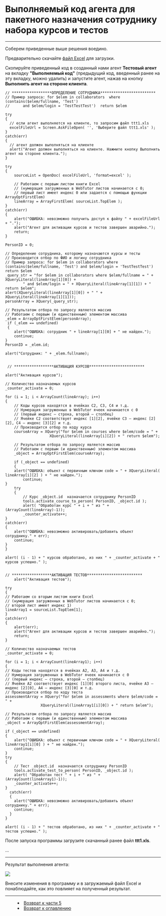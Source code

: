 # Выполняемый код агента для пакетного назначения сотруднику набора курсов и тестов
***

Соберем приведенные выше решения воедино.

Предварительно скачайте [файл Excel](ttt1.xls) для загрузки.

Скопируйте приведенный код в созданный нами агент **Тестовый агент** на вкладку **"Выполняемый код"** (предыдущий код, введенный ранее на эту вкладку, можно удалить) и запустите агент, нажав на кнопку **Выполнить агент на стороне клиента**.

    // ******************ОПРЕДЕЛЕНИЕ СОТРУДНИКА*************************
    // Пример запроса: for $elem in collaborators  where (contains($elem/fullname, 'Test') 
    //		and $elem/login = 'TestTestTest')  return $elem
    
    try
    {
      // если агент выполняется на клиенте, то запросим файл ttt1.xls
      excelFileUrl = Screen.AskFileOpen( '', 'Выберите файл ttt1.xls' );
    }
    catch(err)
    {
      // агент должен выполняться на клиенте
      alert("Агент должен выполняться на клиенте. Нажмите кнопку Выполнить агент на стороне клиента.");
    }
    
    try
    {
    	sourceList = OpenDoc( excelFileUrl, 'format=excel' );
    
    	// Работаем с первым листом книги Excel 
    	// (нумерация загруженных в WebTutor листов начинается с 0; 
    	// первый лист имеет индекс 0 или задается с помощью функции ArrayOptFirstElem)
    	lineArray = ArrayFirstElem( sourceList.TopElem );
    }
    catch(err)
    {
    	alert("ОШИБКА: невозможно получить доступ к файлу " + excelFileUrl + ".");
    	alert("Агент для активации курсов и тестов завершен аварийно.");
    	return;
    }
    
    PersonID = 0;

    // Определение сотрудника, которому назначаются курсы и тесты
    // Производится отбор по ФИО и логину сотрудника
    // Пример запроса: for $elem in collaborators where (contains($elem/fullname, 'Test') and $elem/login = 'TestTestTest') return $elem
    _query_str = "for $elem in collaborators where $elem/fullname = " + XQueryLiteral(lineArray[1][0]) + 
    		" and $elem/login = " + XQueryLiteral(lineArray[1][1]) + " return $elem";
    alert(XQueryLiteral(lineArray[1][0]) + " " + XQueryLiteral(lineArray[1][1]));
    personArray = XQuery(_query_str);

    // Результатом отбора по запросу является массив
    // Работаем с первым (и единственным) элементом массива
    _elem = ArrayOptFirstElem(personArray);
     if (_elem == undefined)
     {
    	alert("ОШИБКА: сотрудник " + lineArray[1][0] + " не найден.");
    	continue;
    }
    PersonID = _elem.id;

    alert("Сотрудник: " + _elem.fullname);


     // ******************АКТИВАЦИЯ КУРСОВ*************************

    alert("Активация курсов");

    // Количество назначаемых курсов
    _counter_activate = 0;
    
    for (i = 1; i < ArrayCount(lineArray); i++)
    {
    	// Коды курсов находятся в ячейках C2, C3, C4 и т.д.
    	// Нумерация загруженных в WebTutor ячеек начинается с 0 
    	// (первый индекс – строка, второй – столбец)
    	// Ячейке C2 соответствует индекс [1][2], ячейке C3 – индекс [2][2], C4 – индекс [3][2] и т.д.
    	// Производится отбор по коду курса
    	courseArray = XQuery("for $elem in courses where $elem/code = " + 
    					XQueryLiteral(lineArray[i][2]) + " return $elem");

    	// Результатом отбора по запросу является массив
    	// Работаем с первым (и единственным) элементом массива
    	_object = ArrayOptFirstElem(courseArray);
    	
    	if (_object == undefined)
    	{
		alert("ОШИБКА: объект с первичным ключом code = " + XQueryLiteral( lineArray[i][2] ) + " не найден.");
    		continue;
	}
    	try
    	{
    		// Курс _object.id  назначается сотруднику PersonID
    		tools.activate_course_to_person( PersonID, _object.id );
    		alert( "Обработан курс " + i + " из " + (ArrayCount(lineArray)-1));
    		_counter_activate++;
	}
	catch(err)
	{
		alert("ОШИБКА: невозможно активировать/добавить объект сотруднику." + err);
		continue;
	}
    } 
    
    alert( (i - 1) + " курсов обработано, из них " + _counter_activate + " курсов успешно." );
    
    
    // ******************АКТИВАЦИЯ ТЕСТОВ*************************
        alert("Активация тестов");
    
    try
    {
	// Работаем со вторым листом книги Excel 
	// (нумерация загруженных в WebTutor листов начинается с 0; 
	// второй лист имеет индекс 1)
	lineArray1 = sourceList.TopElem[1];
    }
    catch(err)
    {
        alert(err);
        alert("Агент для активации курсов и тестов завершен аварийно.");
        return;
    }
    
    // Количество назначаемых тестов
    _counter_activate = 0;
    
    for (i = 1; i < ArrayCount(lineArray1); i++)
    {
	// Коды тестов находятся в ячейках A2, A3, A4 и т.д.
	// Нумерация загруженных в WebTutor ячеек начинается с 0 
	// (первый индекс – строка, второй – столбец)
	// Ячейке A2 соответствует индекс [1][0] второго листа, ячейке A3 – индекс [2][0], A4 – индекс [3][0] и т.д.
	// Производится отбор по коду теста
	assessmentArray = XQuery("for $elem in assessments where $elem/code = " + 
					XQueryLiteral(lineArray1[i][0]) + " return $elem");

	// Результатом отбора по запросу является массив
	// Работаем с первым (и единственным) элементом массива
	_object = ArrayOptFirstElem(assessmentArray);

	if (_object == undefined)
	{
		alert("ОШИБКА: объект с первичным ключом code = " + XQueryLiteral( lineArray1[i][0] ) + " не найден.");
		continue;
	}
	try
	{
		// Тест _object.id  назначается сотруднику PersonID
		tools.activate_test_to_person( PersonID, _object.id );
		alert( "Обработан тест " + i + " из " + (ArrayCount(lineArray1)-1));
		_counter_activate++;
	}
      catch(err)
      {
        alert("ОШИБКА: невозможно активировать/добавить объект сотруднику." + err);
        continue;
      }
    } 

    alert( (i - 1) + " тестов обработано, из них " + _counter_activate + " тестов успешно." );




После запуска программы загрузите скачанный ранее файл **ttt1.xls**.


...

---

Результат выполнения агента:

![](excel02.PNG)

Внесите изменения в программу и в загружаемый файл Excel и понаблюдайте, как это повлияет на полученный результат.

***

<dd><li> <a href="5_practical_realization.md"> Возврат к части 5</a></dd>

<dd><li> <a href="README.md"> Возврат к оглавлению</a></dd>
